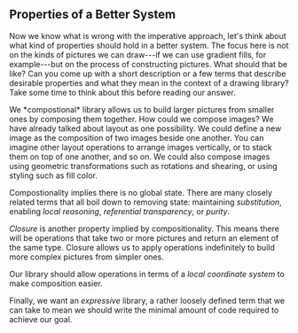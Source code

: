 ## Properties of a Better System

Now we know what is wrong with the imperative approach, let's think about what kind of properties should hold in a better system. The focus here is not on the kinds of pictures we can draw---if we can use gradient fills, for example---but on the process of constructing pictures. What should that be like? Can you come up with a short description or a few terms that describe desirable properties and what they mean in the context of a drawing library? Take some time to think about this before reading our answer.

<div class="solution">
We *compostional* library allows us to build larger pictures from smaller ones by composing them together. How could we compose images? We have already talked about layout as one possibility. We could define a new image as the composition of two images beside one another. You can imagine other layout operations to arrange images vertically, or to stack them on top of one another, and so on. We could also compose images using geometric transformations such as rotations and shearing, or using styling such as fill color.

Compostionality implies there is no global state. There are many closely related terms that all boil down to removing state: maintaining *substitution*, enabling *local reasoning*, *referential transparency*, or *purity*.

*Closure* is another property implied by compositionality. This means there will be operations that take two or more pictures and return an element of the same type. Closure allows us to apply operations indefinitely to build more complex pictures from simpler ones.

Our library should allow operations in terms of a *local coordinate system* to make composition easier.

Finally, we want an *expressive* library, a rather loosely defined term that we can take to mean we should write the minimal amount of code required to achieve our goal.
</div>
